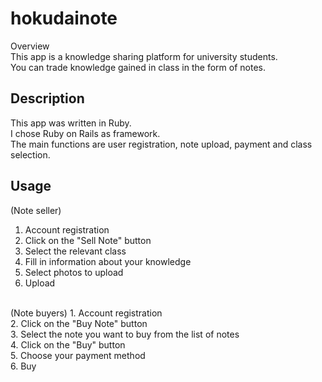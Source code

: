 # hokudainote
Overview  
This app is a knowledge sharing platform for university students.  
You can trade knowledge gained in class in the form of notes.
<br>
## Description
This app was written in Ruby.<br>I chose Ruby on Rails as framework.<br>
The main functions are user registration, note upload, payment and class selection.<br>

## Usage
(Note seller)  
1. Account registration  
2. Click on the "Sell Note" button  
3. Select the relevant class  
4. Fill in information about your knowledge  
5. Select photos to upload  
6. Upload  
<br>
(Note buyers)  
1. Account registration<br>
2. Click on the "Buy Note" button <br>  
3. Select the note you want to buy from the list of notes <br>   
4. Click on the "Buy" button<br>
5. Choose your payment method <br>
6. Buy<br>

  
